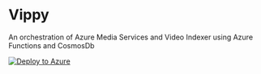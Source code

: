 # Vippy
An orchestration of Azure Media Services and Video Indexer using Azure Functions and CosmosDb
<br>

[![Deploy to Azure](http://azuredeploy.net/deploybutton.png)](https://portal.azure.com/#create/Microsoft.Template/uri/https%3A%2F%2Fraw.githubusercontent.com%2FDarinShapiroMS%2FVippy%2Fmaster%2Fazuredeploy.json)



